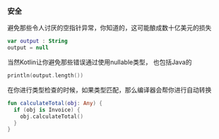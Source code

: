 ### 安全

避免那些令人讨厌的空指针异常，你知道的，这可能酿成数十亿美元的损失

``` kotlin
var output : String
output = null
```

当然Kotlin让你避免那些错误通过使用nullable类型，
也包括Java的

``` kotlin
println(output.length())
```

在你进行类型检查的时候，如果类型匹配，那么编译器会帮你进行自动转换

``` kotlin
fun calculateTotal(obj: Any) {
  if (obj is Invoice) {
    obj.calculateTotal()
  }
}
```